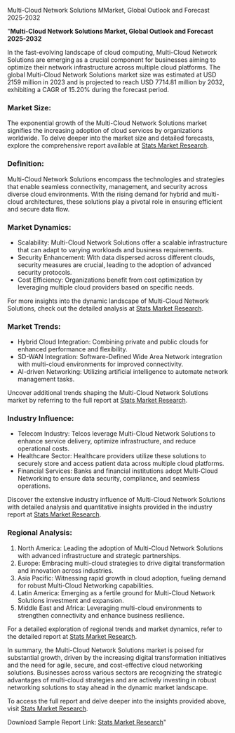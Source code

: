 Multi-Cloud Network Solutions MMarket, Global Outlook and Forecast 2025-2032 

"**Multi-Cloud Network Solutions Market, Global Outlook and Forecast 2025-2032**

In the fast-evolving landscape of cloud computing, Multi-Cloud Network Solutions are emerging as a crucial component for businesses aiming to optimize their network infrastructure across multiple cloud platforms. The global Multi-Cloud Network Solutions market size was estimated at USD 2159 million in 2023 and is projected to reach USD 7714.81 million by 2032, exhibiting a CAGR of 15.20% during the forecast period.

### Market Size:
The exponential growth of the Multi-Cloud Network Solutions market signifies the increasing adoption of cloud services by organizations worldwide. To delve deeper into the market size and detailed forecasts, explore the comprehensive report available at [Stats Market Research](https://www.statsmarketresearch.com/global-multicloud-network-solutions-m-forecast-2025-2032-597-8028652).

### Definition:
Multi-Cloud Network Solutions encompass the technologies and strategies that enable seamless connectivity, management, and security across diverse cloud environments. With the rising demand for hybrid and multi-cloud architectures, these solutions play a pivotal role in ensuring efficient and secure data flow.

### Market Dynamics:
- Scalability: Multi-Cloud Network Solutions offer a scalable infrastructure that can adapt to varying workloads and business requirements.
- Security Enhancement: With data dispersed across different clouds, security measures are crucial, leading to the adoption of advanced security protocols.
- Cost Efficiency: Organizations benefit from cost optimization by leveraging multiple cloud providers based on specific needs.

For more insights into the dynamic landscape of Multi-Cloud Network Solutions, check out the detailed analysis at [Stats Market Research](https://www.statsmarketresearch.com/global-multicloud-network-solutions-m-forecast-2025-2032-597-8028652).

### Market Trends:
- Hybrid Cloud Integration: Combining private and public clouds for enhanced performance and flexibility.
- SD-WAN Integration: Software-Defined Wide Area Network integration with multi-cloud environments for improved connectivity.
- AI-driven Networking: Utilizing artificial intelligence to automate network management tasks.

Uncover additional trends shaping the Multi-Cloud Network Solutions market by referring to the full report at [Stats Market Research](https://www.statsmarketresearch.com/global-multicloud-network-solutions-m-forecast-2025-2032-597-8028652).

### Industry Influence:
- Telecom Industry: Telcos leverage Multi-Cloud Network Solutions to enhance service delivery, optimize infrastructure, and reduce operational costs.
- Healthcare Sector: Healthcare providers utilize these solutions to securely store and access patient data across multiple cloud platforms.
- Financial Services: Banks and financial institutions adopt Multi-Cloud Networking to ensure data security, compliance, and seamless operations.

Discover the extensive industry influence of Multi-Cloud Network Solutions with detailed analysis and quantitative insights provided in the industry report at [Stats Market Research](https://www.statsmarketresearch.com/global-multicloud-network-solutions-m-forecast-2025-2032-597-8028652).

### Regional Analysis:
1. North America: Leading the adoption of Multi-Cloud Network Solutions with advanced infrastructure and strategic partnerships.
2. Europe: Embracing multi-cloud strategies to drive digital transformation and innovation across industries.
3. Asia Pacific: Witnessing rapid growth in cloud adoption, fueling demand for robust Multi-Cloud Networking capabilities.
4. Latin America: Emerging as a fertile ground for Multi-Cloud Network Solutions investment and expansion.
5. Middle East and Africa: Leveraging multi-cloud environments to strengthen connectivity and enhance business resilience.

For a detailed exploration of regional trends and market dynamics, refer to the detailed report at [Stats Market Research](https://www.statsmarketresearch.com/global-multicloud-network-solutions-m-forecast-2025-2032-597-8028652).

In summary, the Multi-Cloud Network Solutions market is poised for substantial growth, driven by the increasing digital transformation initiatives and the need for agile, secure, and cost-effective cloud networking solutions. Businesses across various sectors are recognizing the strategic advantages of multi-cloud strategies and are actively investing in robust networking solutions to stay ahead in the dynamic market landscape.

To access the full report and delve deeper into the insights provided above, visit [Stats Market Research](https://www.statsmarketresearch.com/global-multicloud-network-solutions-m-forecast-2025-2032-597-8028652).

Download Sample Report Link: [Stats Market Research](https://www.statsmarketresearch.com/download-free-sample/8028652/global-multicloud-network-solutions-m-forecast-2025-2032-597)"
